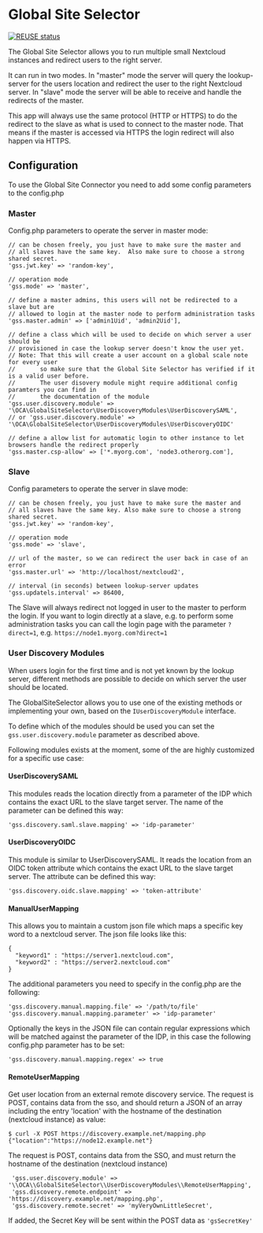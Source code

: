 <!--
  - SPDX-FileCopyrightText: 2017 Nextcloud GmbH and Nextcloud contributors
  - SPDX-License-Identifier: AGPL-3.0-or-later
-->
# Global Site Selector

[![REUSE status](https://api.reuse.software/badge/github.com/nextcloud/globalsiteselector)](https://api.reuse.software/info/github.com/nextcloud/globalsiteselector)

The Global Site Selector allows you to run multiple small Nextcloud instances and redirect users to the right server.

It can run in two modes. In "master" mode the server will query the lookup-server for the users location and redirect the user to the right Nextcloud server. In "slave" mode the server will be able to receive and handle the redirects of the master.

This app will always use the same protocol (HTTP or HTTPS) to do the redirect to the slave as what is used to connect to the master node. That means if the master is accessed via HTTPS the login redirect will also happen via HTTPS.

## Configuration

To use the Global Site Connector you need to add some config parameters to the config.php

### Master

Config.php parameters to operate the server in master mode:

````
// can be chosen freely, you just have to make sure the master and
// all slaves have the same key.  Also make sure to choose a strong shared secret.
'gss.jwt.key' => 'random-key',

// operation mode
'gss.mode' => 'master',

// define a master admins, this users will not be redirected to a slave but are
// allowed to login at the master node to perform administration tasks
'gss.master.admin' => ['admin1Uid', 'admin2Uid'],

// define a class which will be used to decide on which server a user should be
// provisioned in case the lookup server doesn't know the user yet.
// Note: That this will create a user account on a global scale note for every user
//       so make sure that the Global Site Selector has verified if it is a valid user before.
//       The user disovery module might require additional config paramters you can find in
//       the documentation of the module
'gss.user.discovery.module' => '\OCA\GlobalSiteSelector\UserDiscoveryModules\UserDiscoverySAML',
// or 'gss.user.discovery.module' => '\OCA\GlobalSiteSelector\UserDiscoveryModules\UserDiscoveryOIDC'

// define a allow list for automatic login to other instance to let browsers handle the redirect properly
'gss.master.csp-allow' => ['*.myorg.com', 'node3.otherorg.com'],
````

### Slave

Config parameters to operate the server in slave mode:

````
// can be chosen freely, you just have to make sure the master and
// all slaves have the same key. Also make sure to choose a strong shared secret.
'gss.jwt.key' => 'random-key',

// operation mode
'gss.mode' => 'slave',

// url of the master, so we can redirect the user back in case of an error
'gss.master.url' => 'http://localhost/nextcloud2',

// interval (in seconds) between lookup-server updates
'gss.updatels.interval' => 86400,
````

The Slave will always redirect not logged in user to the master to perform the login.
If you want to login directly at a slave, e.g. to perform some administration tasks
you can call the login page with the parameter `?direct=1`, e.g. `https://node1.myorg.com?direct=1`

### User Discovery Modules

When users login for the first time and is not yet known by the lookup server,
different methods are possible to decide on which server the user should be located.

The GlobalSiteSelector allows you to use one of the existing methods or implementing
your own, based on the `IUserDiscoveryModule` interface.

To define which of the modules should be used you can set the `gss.user.discovery.module`
parameter as described above.

Following modules exists at the moment, some of the are highly customized for a
specific use case:

#### UserDiscoverySAML

This modules reads the location directly from a parameter of the IDP which contains
the exact URL to the slave target server. The name of the parameter can be defined this way:

````
'gss.discovery.saml.slave.mapping' => 'idp-parameter'
````

#### UserDiscoveryOIDC

This module is similar to UserDiscoverySAML.
It reads the location from an OIDC token attribute which contains
the exact URL to the slave target server. The attribute can be defined this way:

````
'gss.discovery.oidc.slave.mapping' => 'token-attribute'
````

#### ManualUserMapping

This allows you to maintain a custom json file which maps a specific key word
to a nextcloud server. The json file looks like this:

````
{
  "keyword1" : "https://server1.nextcloud.com",
  "keyword2" : "https://server2.nextcloud.com"
}

````

The additional parameters you need to specify in the config.php are the following:

````
'gss.discovery.manual.mapping.file' => '/path/to/file'
'gss.discovery.manual.mapping.parameter' => 'idp-parameter'
````

Optionally the keys in the JSON file can contain regular expressions which will
be matched against the parameter of the IDP, in this case the following config.php
parameter has to be set:

````
'gss.discovery.manual.mapping.regex' => true

````


#### RemoteUserMapping

Get user location from an external remote discovery service.
The request is POST, contains data from the sso, and should return a JSON of an array including the entry 'location' with the hostname of the destination (nextcloud instance) as value:

```
$ curl -X POST https://discovery.example.net/mapping.php
{"location":"https://node12.example.net"}
```

The request is POST, contains data from the SSO, and must return the hostname of the destination (nextcloud instance)

```
 'gss.user.discovery.module' => '\\OCA\\GlobalSiteSelector\\UserDiscoveryModules\\RemoteUserMapping',
 'gss.discovery.remote.endpoint' => 'https://discovery.example.net/mapping.php',
 'gss.discovery.remote.secret' => 'myVeryOwnLittleSecret',
```

If added, the Secret Key will be sent within the POST data as `'gsSecretKey'`
